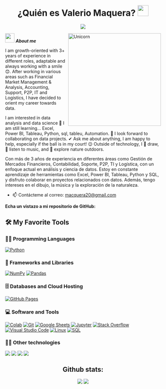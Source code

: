 <h1 align="center">¿Quién es Valerio Maquera? <img src="https://media.giphy.com/media/hvRJCLFzcasrR4ia7z/giphy.gif" width="35"></h1>
<p align="center">
  <a href="https://github.com/DenverCoder1/readme-typing-svg"><img src="https://readme-typing-svg.herokuapp.com?lines=Data+Analyst+Data+Science+Student;ESTADISTICA%20|%20AI%20|%20ML%20Enthusiast;Always%20learning%20new%20things&center=true&width=500&height=50"></a>
</p>


<img align="right" width=300px alt="Unicorn"
src="https://media.giphy.com/media/yxO8bvm9KKSpGPCBM8/giphy.gif?cid=ecf05e47ijz4tvp1xsfymnx2xxxgn1kyz14ixqth37m3ir7w&ep=v1_gifs_search&rid=giphy.gif&ct=g" />

<img src="https://media.giphy.com/media/ObNTw8Uzwy6KQ/giphy.gif" width="30px">&nbsp;***About me***

I am growth-oriented with 3+ years of experience in different roles, adaptable and always working with a smile 😊. After working in various areas such as Financial Market Management & Analysis, Accounting, Support, P2P, IT and Logistics, I have decided to orient my career towards data.

I am interested in data analysis and data science
🌱 I am still learning...
Excel,
Power BI,
Tableau,
Python,
sql,
tableu,
Automation.
👯 I look forward to collaborating on data projects.
✔ Ask me about anything, I am happy to help, especially if the ball is in my court! 😉
Outside of technology, I 📖 draw, 🎵 listen to music, and 🌳 explore nature outdoors.

Con más de 3 años de experiencia en  diferentes áreas como Gestión de Mercados Financieros, Contabilidad, Soporte, P2P, TI y Logística, con un enfoque actual en análisis y ciencia de datos. Estoy en constante aprendizaje de herramientas como Excel, Power BI, Tableau, Python y SQL, y disfruto colaborar en proyectos relacionados con datos. Además, tengo intereses en el dibujo, la música y la exploración de la naturaleza.

- 📫 Contácteme al correo: <a href="macquera20@gmail.com">macquera20@gmail.com</a>

__Echa un vistazo a mi repositorio de GitHub:__

## 🛠️ My Favorite Tools

### 👨‍💻 Programming Languages

<p>
    <a href="https://github.com/Bouaskaoun"><img alt="Python" src="https://img.shields.io/badge/Python%20-%2314354C.svg?logo=python&logoColor=white"></a>
  
### 🧰 Frameworks and Libraries

<p>
    <a href="https://github.com/Bouaskaoun"><img alt="NumPy" src="https://img.shields.io/badge/Numpy%20-%23013243.svg?logo=numpy&logoColor=white"></a>
    <a href="https://github.com/Bouaskaoun"><img alt="Pandas" src="https://img.shields.io/badge/Pandas%20-%23150458.svg?logo=pandas&logoColor=white"></a>
    
  
</p>

### 🗄️ Databases and Cloud Hosting

<p>
    <a href="https://github.com/Bouaskaoun"><img alt="GitHub Pages" src="https://img.shields.io/badge/GitHub%20Pages-%23327FC7.svg?logo=github&logoColor=white"></a>
</p>

### 💻 Software and Tools

<p>
    <a href="https://github.com/Bouaskaoun"><img alt="Colab" src="https://img.shields.io/badge/Colab-00b56a.svg?logo=google-colab&logoColor=white"></a>
    <a href="https://github.com/Bouaskaoun"><img alt="Git" src="https://img.shields.io/badge/Git%20-%23F05033.svg?logo=git&logoColor=white"></a>
    <a href="https://github.com/Bouaskaoun"><img alt="Google Sheets" src="https://img.shields.io/badge/Google%20Sheets%20-%2334A853.svg?logo=google%20sheets&logoColor=white"></a>
    <a href="https://github.com/Bouaskaoun"><img alt="Jupyter" src="https://img.shields.io/badge/Jupyter%20-%23F37626.svg?logo=Jupyter&logoColor=white"></a>
    <a href="https://github.com/Bouaskaoun"><img alt="Stack Overflow" src="https://img.shields.io/badge/-Stack%20Overflow-FE7A16?logo=stack-overflow&logoColor=white"></a>
    <a href="https://github.com/Bouaskaoun"><img alt="Visual Studio Code" src="https://img.shields.io/badge/Visual%20Studio%20Code-0078d7.svg?logo=visual-studio-code&logoColor=white"></a>
    <a href="#"><img alt="Linux" src="https://img.shields.io/badge/Linux-FCC624?style=flat&logo=linux&logoColor=black"></a>
    <a href="https://github.com/search?q=user%3ADenverCoder1+is%3Arepo+language%3Asql"><img alt="SQL" src="https://img.shields.io/badge/SQL%20-%23025E8C.svg?logo=amazon-dynamodb&logoColor=white"></a>
</p>

### 👨‍💻 Other technologies

<p>
  <img src= "https://img.shields.io/badge/Bitcoin-000?style=for-the-badge&logo=bitcoin&logoColor=white">
  <img src= "https://img.shields.io/badge/Binance-FCD535?style=for-the-badge&logo=binance&logoColor=white)">
  <img src= "https://img.shields.io/badge/Ethereum-3C3C3D?style=for-the-badge&logo=Ethereum&logoColor=white">
  <img src= "https://img.shields.io/badge/tether-168363?style=for-the-badge&logo=tether&logoColor=white">
  
<p>

<div align="center">
<h2 >Github stats:</h2> 

[![](https://github-readme-stats.vercel.app/api?username=soyvalder&show_icons=true&theme=tokyonight&hide_border=true&locale=en)](https://github.com/soyvalder)
[![](https://github-readme-streak-stats.herokuapp.com/?user=soyvalder&theme=material-palenight)](https://github.com/soyvalder)
</div>
